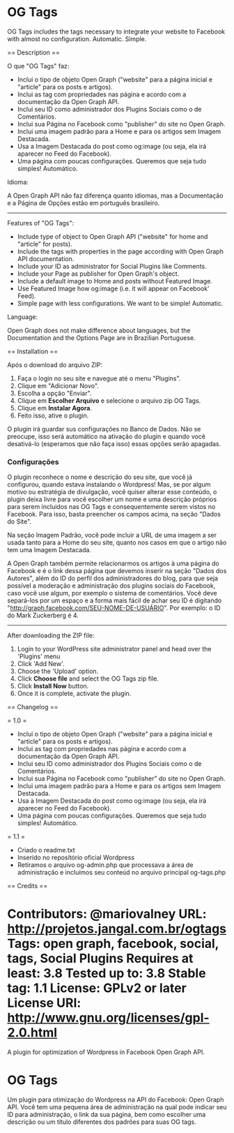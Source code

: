 OG Tags
=======

OG Tags includes the tags necessary to integrate your website to Facebook with almost no configuration. Automatic. Simple.

== Description ==

O que "OG Tags" faz:

* Inclui o tipo de objeto Open Graph ("website" para a página inicial e "article" para os posts e artigos).
* Inclui as tag com propriedades nas página e acordo com a documentação da Open Graph API.
* Inclui seu ID como administrador dos Plugins Sociais como o de Comentários.
* Inclui sua Página no Facebook como "publisher" do site no Open Graph.
* Inclui uma imagem padrão para a Home e para os artigos sem Imagem Destacada.
* Usa a Imagem Destacada do post como og:image (ou seja, ela irá aparecer no Feed do Facebook).
* Uma página com poucas configurações. Queremos que seja tudo simples! Automático.

Idioma:

A Open Graph API não faz diferença quanto idiomas, mas a Documentação e a Página de Opções estão em português brasileiro.

______________


Features of "OG Tags":

* Include type of object to Open Graph API ("website" for home and "article" for posts).
* Include the tags with properties in the page according with Open Graph API documentation.
* Include your ID as administrator for Social Plugins like Comments.
* Include your Page as publisher for Open Graph's object.
* Include a default image to Home and posts without Featured Image.
* Use Featured Image how og:image (i.e. it will appear on Facebook' Feed).
* Simple page with less configurations. We want to be simple! Automatic.

Language:

Open Graph does not make difference about languages, but the Documentation and the Options Page are in Brazilian Portuguese.

== Installation ==

Após o download do arquivo ZIP:
1. Faça o login no seu site e navegue até o menu "Plugins".
2. Clique em "Adicionar Novo".
3. Escolha a opção "Enviar".
4. Clique em **Escolher Arquivo** e selecione o arquivo zip OG Tags.
5. Clique em **Instalar Agora**.
6. Feito isso, ative o plugin.

O plugin irá guardar sus configurações no Banco de Dados. 
Não se preocupe, isso será automático na ativação do plugin e quando você desativá-lo (esperamos que não faça isso) essas opções serão apagadas.

### Configurações

O plugin reconhece o nome e descrição do seu site, que você já configurou, quando estava instalando o Wordpress! Mas, se por algum motivo ou estratégia de divulgação, você quiser alterar esse conteúdo, o plugin deixa livre para você escolher um nome e uma descrição próprios para serem incluidos nas OG Tags e consequentemente serem vistos no Facebook. 
Para isso, basta preencher os campos acima, na seção "Dados do Site".

Na seção Imagem Padrão, você pode incluir a URL de uma imagem a ser usada tanto para a Home do seu site, quanto nos casos em que o artigo não tem uma Imagem Destacada.

A Open Graph também permite relacionarmos os artigos à uma página do Facebook e é o link dessa página que devemos inserir na seção "Dados dos Autores", além do ID do perfil dos administradores do blog, para que seja possível a moderação e administração dos plugins sociais do Facebook, caso você use algum, por exemplo o sistema de comentários. 
Você deve separá-los por um espaço e a forma mais fácil de achar seu ID é digitando "http://graph.facebook.com/SEU-NOME-DE-USUÁRIO". Por exemplo: o ID do Mark Zuckerberg é 4.

______________


After downloading the ZIP file: 
1.  Login to your WordPress site administrator panel and head over the 'Plugins' menu  
2.  Click 'Add New'.
3.  Choose the 'Upload' option.
4.  Click **Choose file** and select the OG Tags zip file.  
5.  Click **Install Now** button.  
6.  Once it is complete, activate the plugin.

== Changelog ==

= 1.0 =
* Inclui o tipo de objeto Open Graph ("website" para a página inicial e "article" para os posts e artigos).
* Inclui as tag com propriedades nas página e acordo com a documentação da Open Graph API.
* Inclui seu ID como administrador dos Plugins Sociais como o de Comentários.
* Inclui sua Página no Facebook como "publisher" do site no Open Graph.
* Inclui uma imagem padrão para a Home e para os artigos sem Imagem Destacada.
* Usa a Imagem Destacada do post como og:image (ou seja, ela irá aparecer no Feed do Facebook).
* Uma página com poucas configurações. Queremos que seja tudo simples! Automático.

= 1.1 =
* Criado o readme.txt
* Inserido no reposítório oficial Wordpress
* Retiramos o arquivo og-admin.php que processava a área de administração e incluímos seu conteúd no arquivo principal og-tags.php

== Credits ==

Contributors: @mariovalney
URL: http://projetos.jangal.com.br/ogtags
Tags: open graph, facebook, social, tags, Social Plugins
Requires at least: 3.8
Tested up to: 3.8
Stable tag: 1.1
License: GPLv2 or later
License URI: http://www.gnu.org/licenses/gpl-2.0.html
=======
A plugin for optimization of Wordpress in Facebook Open Graph API.


OG Tags
=======

Um plugin para otimização do Wordpress na API do Facebook: Open Graph API.
Você tem uma pequena área de administração na qual pode indicar seu ID para administração, o link da sua página, bem como escolher uma descrição ou um título diferentes dos padrões para suas OG tags.
